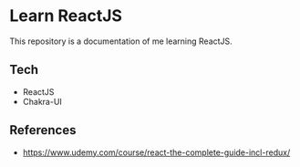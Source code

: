 # Learn ReactJS
This repository is a documentation of me learning ReactJS.

## Tech
* ReactJS
* Chakra-UI

## References
* https://www.udemy.com/course/react-the-complete-guide-incl-redux/